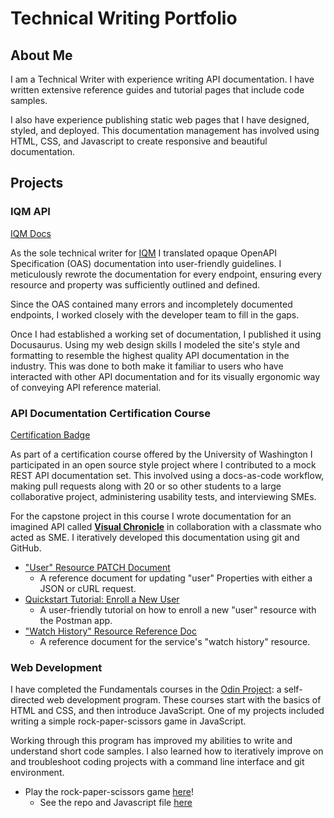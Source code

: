 # Technical Writing Portfolio

## About Me

I am a Technical Writer with experience writing API documentation. I have written extensive reference guides and tutorial pages that include code samples.

I also have experience publishing static web pages that I have designed, styled, and deployed. This documentation management has involved using HTML, CSS, and Javascript to create responsive and beautiful documentation. 

## Projects

### IQM API

[IQM Docs](https://conjaytech.github.io/docs/)

As the sole technical writer for [IQM](https://iqm.com/) I translated opaque OpenAPI Specification (OAS) documentation into user-friendly guidelines. I meticulously rewrote the documentation for every endpoint, ensuring every resource and property was sufficiently outlined and defined.

Since the OAS contained many errors and incompletely documented endpoints, I worked closely with the developer team to fill in the gaps.

Once I had established a working set of documentation, I published it using Docusaurus. Using my web design skills I modeled the site's style and formatting to resemble the highest quality API documentation in the industry. This was done to both make it familiar to users who have interacted with other API documentation and for its visually ergonomic way of conveying API reference material.

### API Documentation Certification Course

[Certification Badge](https://badgr.com/public/assertions/vBsXChlGRT-mPuc91TIEYw)

As part of a certification course offered by the University of Washington I participated in an open source style project where I contributed to a mock REST API documentation set. This involved using a docs-as-code workflow, making pull requests along with 20 or so other students to a large collaborative project, administering usability tests, and interviewing SMEs.

For the capstone project in this course I wrote documentation for an imagined API called [**Visual Chronicle**](https://conjaytech.github.io/visual-chronicle/) in collaboration with a classmate who acted as SME. I iteratively developed this documentation using git and GitHub.

* ["User" Resource PATCH Document](https://conjaytech.github.io/visual-chronicle/api/users-change-user-property)
    * A reference document for updating "user" Properties with either a JSON or cURL request.
* [Quickstart Tutorial: Enroll a New User](https://conjaytech.github.io/visual-chronicle/tutorials/quickstart-add-user)
    * A user-friendly tutorial on how to enroll a new "user" resource with the Postman app.
* ["Watch History" Resource Reference Doc](https://conjaytech.github.io/visual-chronicle/api/watch-history)
    * A reference document for the service's "watch history" resource.

### Web Development

I have completed the Fundamentals courses in the [Odin Project](https://www.theodinproject.com/): a self-directed web development program. These courses start with the basics of HTML and CSS, and then introduce JavaScript. One of my projects included writing a simple rock-paper-scissors game in JavaScript.

Working through this program has improved my abilities to write and understand short code samples. I also learned how to iteratively improve on and troubleshoot coding projects with a command line interface and git environment.

* Play the rock-paper-scissors game [here](https://conjaytech.github.io/rockpaper/)!
    * See the repo and Javascript file [here](https://github.com/ConJayTech/rockpaper)